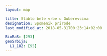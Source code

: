 ```yaml
---
layout: map

title: Stablo bele vrbe u Guberevcima
designation: Spomenik prirode
last_modified_at: 2018-05-31T00:23:14+02:00

BioRaS: [293]
geoSrbija:
  L1_182: [95]
---
```

